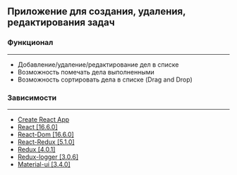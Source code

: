 ## Приложение для создания, удаления, редактирования задач

### Функционал
------------------------------------------------

* Добавление/удаление/редактирование дел в списке
* Возможность помечать дела выполненными
* Возможность сортировать дела в списке (Drag and Drop)

### Зависимости
------------------------------------------------

* [Create React App](https://github.com/facebook/create-react-app)
* [React [16.6.0]](https://github.com/facebook/react)
* [React-Dom [16.6.0]](https://github.com/facebook/react)
* [React-Redux [5.1.0]](https://github.com/reduxjs/react-redux)
* [Redux [4.0.1]](https://github.com/reduxjs/redux)
* [Redux-logger [3.0.6]](https://github.com/LogRocket/redux-logger)
* [Material-ui [3.4.0]](https://github.com/mui-org/material-ui)
